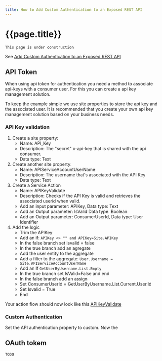 ```yaml
---
title: How to Add Custom Authentication to an Exposed REST API
---
```

# {{page.title}}

    This page is under construction

See [Add Custom Authentication to an Exposed REST API](https://success.outsystems.com/documentation/11/extensibility_and_integration/rest/expose_rest_apis/add_custom_authentication_to_an_exposed_rest_api/)

## API Token

When using api token for authentication you need a method to associate api-keys with a consumer user. For this you can create a api key management solution.

To keep the example simple we use site properties to store the api key and the associated user. It is recommended that you create your own api key management solution based on your business needs.

### API Key validation

1. Create a site property:
    * Name: API_Key
    * Description: The "secret" x-api-key that is shared with the api consumer.
    * Data type: Text
1. Create another site property:
    * Name: APIServiceAccountUserName
    * Description: The username that's associated with the API Key
    * Data type: Text
1. Create a Service Action
    * Name: APIKeyValidate
    * Description: Checks if the API Key is valid and retrieves the associated userid when valid.
    * Add an input parameter: APIKey, Data type: Text
    * Add an Output parameter: IsValid Data type: Boolean
    * Add an Output parameter: ConsumerUserId, Data type: User Identifier
1. Add the logic
    * Trim the APIKey
    * Add an if: `APIKey <> "" and APIKey=Site.APIKey`
    * In the false branch set isvalid = false
    * In the true branch add an agregate
    * Add the user entity to the aggregate
    * Add a filter to the aggregate: `User.Username = Site.APIServiceAccountUserName`
    * Add an If `GetUserByUsername.List.Empty`
    * In the true branch set IsValid=False and end
    * In the false branch add an assign
    * Set ConsumerUserId = GetUserByUsername.List.Current.User.Id
    * Set Isvalid = True
    * End

Your action flow should now look like this [APIKeyValidate](#api-key-validation)

### Custom Authentication

Set the API authentication property to custom.
Now the 

## OAuth tokem

    TODO

